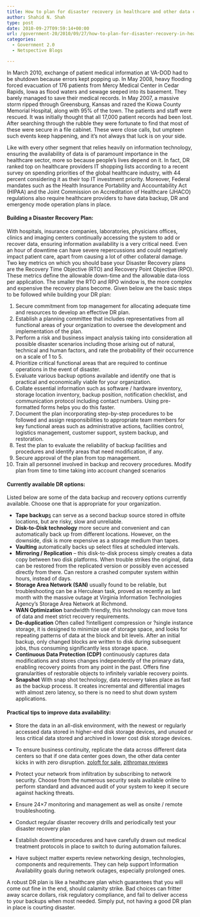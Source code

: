 ```yaml
---
title: How to plan for disaster recovery in healthcare and other data critical environments
author: Shahid N. Shah
type: post
date: 2010-09-27T09:59:14+00:00
url: /government-20/2010/09/27/how-to-plan-for-disaster-recovery-in-healthcare-and-other-data-critical-environments/
categories:
  - Government 2.0
  - Netspective Blogs

---
```

In March 2010, exchange of patient medical information at VA-DOD had to be shutdown because errors kept popping up. In May 2008, heavy flooding forced evacuation of 176 patients from Mercy Medical Center in Cedar Rapids, Iowa as flood waters and sewage seeped into its basement. They barely managed to save their medical records. In May 2007, a massive storm ripped through Greensburg, Kansas and razed the Kiowa County Memorial Hospital, along with 95% of the town. The patients and staff were rescued. It was initially thought that all 17,000 patient records had been lost. After searching through the rubble they were fortunate to find that most of these were secure in a file cabinet. These were close calls, but umpteen such events keep happening, and it&#8217;s not always that luck is on your side.

Like with every other segment that relies heavily on information technology, ensuring the availability of data is of paramount importance in the healthcare sector, more so because people&#8217;s lives depend on it. In fact, DR ranked top on healthcare providers IT shopping lists according to a recent survey on spending priorities of the global healthcare industry, with 44 percent considering it as their top IT investment priority. Moreover, Federal mandates such as the Health Insurance Portability and Accountability Act (HIPAA) and the Joint Commission on Accreditation of Healthcare (JHACO) regulations also require healthcare providers to have data backup, DR and emergency mode operation plans in place.

#### Building a Disaster Recovery Plan:

With hospitals, insurance companies, laboratories, physicians offices, clinics and imaging centers continually accessing the system to add or recover data, ensuring information availability is a very critical need. Even an hour of downtime can have severe repercussions and could negatively impact patient care, apart from causing a lot of other collateral damage. Two key metrics on which you should base your Disaster Recovery plans are the Recovery Time Objective (RTO) and Recovery Point Objective (RPO). These metrics define the allowable down-time and the allowable data-loss per application. The smaller the RTO and RPO window is, the more complex and expensive the recovery plans become. Given below are the basic steps to be followed while building your DR plan:

  1. Secure commitment from top management for allocating adequate time and resources to develop an effective DR plan.
  2. Establish a planning committee that includes representatives from all functional areas of your organization to oversee the development and implementation of the plan.
  3. Perform a risk and business impact analysis taking into consideration all possible disaster scenarios including those arising out of natural, technical and human factors, and rate the probability of their occurrence on a scale of 1 to 5.
  4. Prioritize critical functional areas that are required to continue operations in the event of disaster.
  5. Evaluate various backup options available and identify one that is practical and economically viable for your organization.
  6. Collate essential information such as software / hardware inventory, storage location inventory, backup position, notification checklist, and communication protocol including contact numbers. Using pre-formatted forms helps you do this faster.
  7. Document the plan incorporating step-by-step procedures to be followed and assign responsibilities to appropriate team members for key functional areas such as administrative actions, facilities control, logistics management, customer support, system backup, and restoration.
  8. Test the plan to evaluate the reliability of backup facilities and procedures and identify areas that need modification, if any.
  9. Secure approval of the plan from top management.
 10. Train all personnel involved in backup and recovery procedures. Modify plan from time to time taking into account changed scenarios

#### Currently available DR options:

Listed below are some of the data backup and recovery options currently available. Choose one that is appropriate for your organization.

  * **Tape backup**<span style="text-decoration: underline;">s</span> can serve as a second backup source stored in offsite locations, but are risky, slow and unreliable.
  * **Disk-to-Disk technology** more secure and convenient and can automatically back up from different locations. However, on the downside, disk is more expensive as a storage medium than tapes.
  * **Vaulting** automatically backs up select files at scheduled intervals.
  * **Mirroring / Replication** &#8211; this disk-to-disk process simply creates a data copy between two disk platforms. When trouble strikes the original, data can be restored from the replicated version or possibly even accessed directly from there. Can restore a crashed computer system within hours, instead of days.
  * **Storage Area Network (SAN)** usually found to be reliable, but troubleshooting can be a Herculean task, proved as recently as last month with the massive outage at Virginia Information Technologies Agency&#8217;s Storage Area Network at Richmond.
  * **WAN Optimization** bandwidth friendly, this technology can move tons of data and meet strict recovery requirements.
  * **De-duplication** Often called ?intelligent compression or ?single instance storage, it is designed to minimize use of storage space, and looks for repeating patterns of data at the block and bit levels. After an initial backup, only changed blocks are written to disk during subsequent jobs, thus consuming significantly less storage space.
  * **Continuous Data Protection (CDP)** continuously captures data modifications and stores changes independently of the primary data, enabling recovery points from any point in the past. Offers fine granularities of restorable objects to infinitely variable recovery points.
  * **Snapshot** With snap shot technology, data recovery takes place as fast as the backup process. It creates incremental and differential images with almost zero latency, so there is no need to shut down system applications.

#### Practical tips to improve data availability:

  * Store the data in an all-disk environment, with the newest or regularly accessed data stored in higher-end disk storage devices, and unused or less critical data stored and archived in lower cost disk storage devices.
  * To ensure business continuity, replicate the data across different data centers so that if one data center goes down, the other data center kicks in with zero disruption.
[zoloft for sale][1], [zithromax reviews][2] 

  * Protect your network from infiltration by subscribing to network security. Choose from the numerous security seals available online to perform standard and advanced audit of your system to keep it secure against hacking threats.
  * Ensure 24&#215;7 monitoring and management as well as onsite / remote troubleshooting.
  * Conduct regular disaster recovery drills and periodically test your disaster recovery plan
  * Establish downtime procedures and have carefully drawn out medical treatment protocols in place to switch to during automation failures.
  * Have subject matter experts review networking design, technologies, components and requirements. They can help support Information Availability goals during network outages, especially prolonged ones.

A robust DR plan is like a healthcare plan which guarantees that you will come out fine in the end, should calamity strike. Bad choices can fritter away scarce dollars, risk regulatory compliance, and fail to deliver access to your backups when most needed. Simply put, not having a good DR plan in place is courting disaster.

 [1]: https://pills24h.com/buy-zoloft-online-without-prescription/
 [2]: http://prestige-pharmacy.com/buy-zithromax-online/